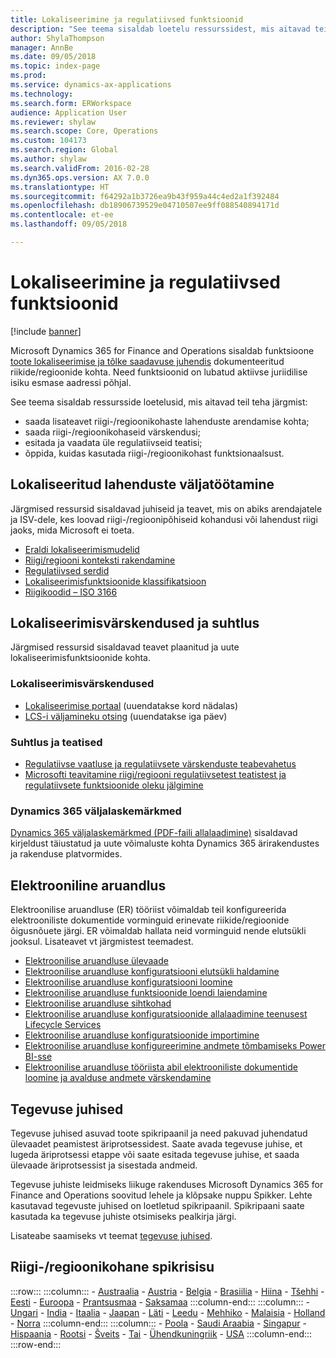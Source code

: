 ```yaml
---
title: Lokaliseerimine ja regulatiivsed funktsioonid
description: "See teema sisaldab loetelu ressurssidest, mis aitavad teil riigi-/regioonipõhiste funktsioonide kohta rohkem teada saada."
author: ShylaThompson
manager: AnnBe
ms.date: 09/05/2018
ms.topic: index-page
ms.prod: 
ms.service: dynamics-ax-applications
ms.technology: 
ms.search.form: ERWorkspace
audience: Application User
ms.reviewer: shylaw
ms.search.scope: Core, Operations
ms.custom: 104173
ms.search.region: Global
ms.author: shylaw
ms.search.validFrom: 2016-02-28
ms.dyn365.ops.version: AX 7.0.0
ms.translationtype: HT
ms.sourcegitcommit: f64292a1b3726ea9b43f959a44c4ed2a1f392484
ms.openlocfilehash: db18906739529e04710507ee9ff088540894171d
ms.contentlocale: et-ee
ms.lasthandoff: 09/05/2018

---
```


# <a name="localization-and-regulatory-features"></a>Lokaliseerimine ja regulatiivsed funktsioonid

[!include [banner](../includes/banner.md)]

Microsoft Dynamics 365 for Finance and Operations sisaldab funktsioone [toote lokaliseerimise ja tõlke saadavuse juhendis](https://aka.ms/ax-availabilityguide) dokumenteeritud riikide/regioonide kohta. Need funktsioonid on lubatud aktiivse juriidilise isiku esmase aadressi põhjal. 

See teema sisaldab ressursside loetelusid, mis aitavad teil teha järgmist: 
- saada lisateavet riigi-/regioonikohaste lahenduste arendamise kohta;
- saada riigi-/regioonikohaseid värskendusi;
- esitada ja vaadata üle regulatiivseid teatisi;
- õppida, kuidas kasutada riigi-/regioonikohast funktsionaalsust. 

## <a name="developing-localized-solutions"></a>Lokaliseeritud lahenduste väljatöötamine
Järgmised ressursid sisaldavad juhiseid ja teavet, mis on abiks arendajatele ja ISV-dele, kes loovad riigi-/regioonipõhiseid kohandusi või lahendust riigi jaoks, mida Microsoft ei toeta.
-   [Eraldi lokaliseerimismudelid](separate-localization-models.md)
-   [Riigi/regiooni konteksti rakendamine](apply-country-context.md)
-   [Regulatiivsed serdid](regulatory-certifications.md)
-   [Lokaliseerimisfunktsioonide klassifikatsioon](classify-localization-features.md)
-   [Riigikoodid – ISO 3166](https://www.iso.org/iso-3166-country-codes.html)

## <a name="localization-updates-and-communication"></a>Lokaliseerimisvärskendused ja suhtlus
Järgmised ressursid sisaldavad teavet plaanitud ja uute lokaliseerimisfunktsioonide kohta. 

### <a name="localization-updates"></a>Lokaliseerimisvärskendused
-   [Lokaliseerimise portaal](https://mbs.microsoft.com/customersource/northamerica/ax/support/support-news/GFMLocalizationPortalMC) (uuendatakse kord nädalas)
-   [LCS-i väljamineku otsing](../lifecycle-services/issue-search-lcs.md) (uuendatakse iga päev)

### <a name="communication-and-alerts"></a>Suhtlus ja teatised
-   [Regulatiivse vaatluse ja regulatiivsete värskenduste teabevahetus](regulatory-watch-communication.md)
-   [Microsofti teavitamine riigi/regiooni regulatiivsetest teatistest ja regulatiivsete funktsioonide oleku jälgimine](submit-localization-alerts.md)

### <a name="dynamics-365-release-notes"></a>Dynamics 365 väljalaskemärkmed
[Dynamics 365 väljalaskemärkmed (PDF-faili allalaadimine)](https://aka.ms/businessappsreleasenotes) sisaldavad kirjeldust täiustatud ja uute võimaluste kohta Dynamics 365 ärirakendustes ja rakenduse platvormides. 

## <a name="electronic-reporting"></a>Elektrooniline aruandlus
Elektroonilise aruandluse (ER) tööriist võimaldab teil konfigureerida elektrooniliste dokumentide vorminguid erinevate riikide/regioonide õigusnõuete järgi. ER võimaldab hallata neid vorminguid nende elutsükli jooksul. Lisateavet vt järgmistest teemadest.
-   [Elektroonilise aruandluse ülevaade](../analytics/general-electronic-reporting.md)
-   [Elektroonilise aruandluse konfiguratsiooni elutsükli haldamine](../analytics/general-electronic-reporting-manage-configuration-lifecycle.md)
-   [Elektroonilise aruandluse konfiguratsiooni loomine](../analytics/electronic-reporting-configuration.md)
-   [Elektroonilise aruandluse funktsioonide loendi laiendamine](../analytics/general-electronic-reporting-formulas-list-extension.md)
-   [Elektroonilise aruandluse sihtkohad](../analytics/electronic-reporting-destinations.md)
-   [Elektroonilise aruandluse konfiguratsioonide allalaadimine teenusest Lifecycle Services](../analytics/download-electronic-reporting-configuration-lcs.md)
-   [Elektroonilise aruandluse konfiguratsioonide importimine](../analytics/electronic-reporting-import-ger-configurations.md)
-   [Elektroonilise aruandluse konfigureerimine andmete tõmbamiseks Power BI-sse](../analytics/general-electronic-reporting-report-configuration-get-data-powerbi.md)
-   [Elektroonilise aruandluse tööriista abil elektrooniliste dokumentide loomine ja avalduse andmete värskendamine](../analytics/generate-electronic-documents-update-application-data.md)

## <a name="task-guides"></a>Tegevuse juhised
Tegevuse juhised asuvad toote spikripaanil ja need pakuvad juhendatud ülevaadet peamistest äriprotsessidest. Saate avada tegevuse juhise, et lugeda äriprotsessi etappe või saate esitada tegevuse juhise, et saada ülevaade äriprotsessist ja sisestada andmeid.

Tegevuse juhiste leidmiseks liikuge rakenduses Microsoft Dynamics 365 for Finance and Operations soovitud lehele ja klõpsake nuppu Spikker. Lehte kasutavad tegevuste juhised on loetletud spikripaanil. Spikripaani saate kasutada ka tegevuse juhiste otsimiseks pealkirja järgi.

Lisateabe saamiseks vt teemat [tegevuse juhised](../../fin-and-ops/get-started/help-overview.md#task-guides).


## <a name="countryregion-specific-help-content"></a>Riigi-/regioonikohane spikrisisu​
:::row:::
    :::column:::
        - [Austraalia](../../financials/localizations/australia.md)
        - [Austria](../../financials/localizations/austria.md)
        - [Belgia](../../financials/localizations/belgium.md)
        - [Brasiilia](../../financials/localizations/brazil.md)
        - [Hiina](../../financials/localizations/china.md)
        - [Tšehhi](../../financials/localizations/czech-republic.md)
        - [Eesti](../../financials/localizations/estonia.md)
        - [Euroopa](../../financials/localizations/europe.md)
        - [Prantsusmaa](../../financials/localizations/france.md)
        - [Saksamaa](../../financials/localizations/germany.md)
    :::column-end:::
    :::column:::
        - [Ungari](../../financials/localizations/hungary.md)
        - [India](../../financials/localizations/india.md)
        - [Itaalia](../../financials/localizations/italy.md)
        - [Jaapan](../../financials/localizations/japan.md)
        - [Läti](../../financials/localizations/latvia.md)
        - [Leedu](../../financials/localizations/lithuania.md)
        - [Mehhiko](../../financials/localizations/mexico.md)
        - [Malaisia](../../financials/localizations/malaysia.md)
        - [Holland](../../financials/localizations/netherlands.md)
        - [Norra](../../financials/localizations/norway.md)
    :::column-end:::
    :::column:::
        - [Poola](../../financials/localizations/poland.md)
        - [Saudi Araabia](../../financials/localizations/saudi-arabia.md)
        - [Singapur](../../financials/localizations/singapore.md)
        - [Hispaania](../../financials/localizations/spain.md)
        - [Rootsi](../../financials/localizations/sweden.md)
        - [Šveits](../../financials/localizations/switzerland.md)
        - [Tai](../../financials/localizations/thailand.md)
        - [Ühendkuningriik](../../financials/localizations/united-kingdom.md)
        - [USA](../../financials/localizations/united-states.md)
    :::column-end:::
:::row-end:::







